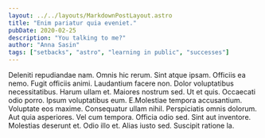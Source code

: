 ```yaml
---
layout: ../../layouts/MarkdownPostLayout.astro
title: "Enim pariatur quia eveniet."
pubDate: 2020-02-25
description: "You talking to me?"
author: "Anna Sasin"
tags: ["setbacks", "astro", "learning in public", "successes"]
---
```


Deleniti repudiandae nam. Omnis hic rerum. Sint atque ipsam. Officiis ea nemo. Fugit officiis animi. Laudantium facere non. Dolor voluptatibus necessitatibus. Harum ullam et. Maiores nostrum sed. Ut et quis. Occaecati odio porro. Ipsum voluptatibus eum. E.Molestiae tempora accusantium. Voluptate eos maxime. Consequatur ullam nihil. Perspiciatis omnis dolorum. Aut quia asperiores. Vel cum tempora. Officia odio sed. Sint aut inventore. Molestias deserunt et. Odio illo et. Alias iusto sed. Suscipit ratione la.

